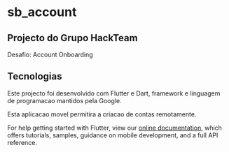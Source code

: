 # sb_account

## Projecto do Grupo HackTeam

Desafio: Account Onboarding 

## Tecnologias

Este projecto foi desenvolvido com Flutter e Dart, framework e linguagem de programacao mantidos pela Google.

Esta aplicacao movel permitira a criacao de contas remotamente.

For help getting started with Flutter, view our
[online documentation](https://flutter.dev/docs), which offers tutorials,
samples, guidance on mobile development, and a full API reference.

